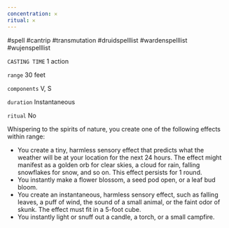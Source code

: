 ```yaml
---
concentration: 𐄂
ritual: 𐄂
---
```

#spell #cantrip #transmutation #druidspelllist #wardenspelllist #wujenspelllist

`CASTING TIME`
1 action

`range`
30 feet

`components`
V, S

`duration`
Instantaneous

`ritual`
No

Whispering to the spirits of nature, you create one of the following effects within range:

- You create a tiny, harmless sensory effect that predicts what the weather will be at your location for the next 24 hours. The effect might manifest as a golden orb for clear skies, a cloud for rain, falling snowflakes for snow, and so on. This effect persists for 1 round.
- You instantly make a flower blossom, a seed pod open, or a leaf bud bloom.
- You create an instantaneous, harmless sensory effect, such as falling leaves, a puff of wind, the sound of a small animal, or the faint odor of skunk. The effect must fit in a 5-foot cube.
- You instantly light or snuff out a candle, a torch, or a small campfire.